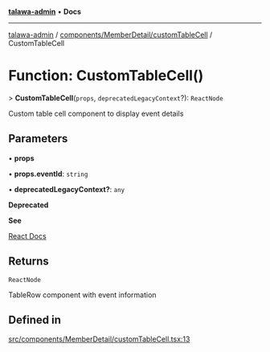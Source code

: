 [**talawa-admin**](../../../../README.md) • **Docs**

***

[talawa-admin](../../../../modules.md) / [components/MemberDetail/customTableCell](../README.md) / CustomTableCell

# Function: CustomTableCell()

\> **CustomTableCell**(`props`, `deprecatedLegacyContext`?): `ReactNode`

Custom table cell component to display event details

## Parameters

• **props**

• **props.eventId**: `string`

• **deprecatedLegacyContext?**: `any`

**Deprecated**

**See**

[React Docs](https://legacy.reactjs.org/docs/legacy-context.html#referencing-context-in-lifecycle-methods)

## Returns

`ReactNode`

TableRow component with event information

## Defined in

[src/components/MemberDetail/customTableCell.tsx:13](https://github.com/PalisadoesFoundation/talawa-admin/blob/b465221425f3dcc638f77fbf5f1ccedb8e0dd082/src/components/MemberDetail/customTableCell.tsx#L13)
